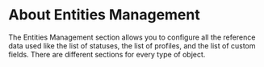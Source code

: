 # About Entities Management

The Entities Management section allows you to configure all the reference data used like the list of statuses, the list of profiles, and the list of custom fields.
There are different sections for every type of object.